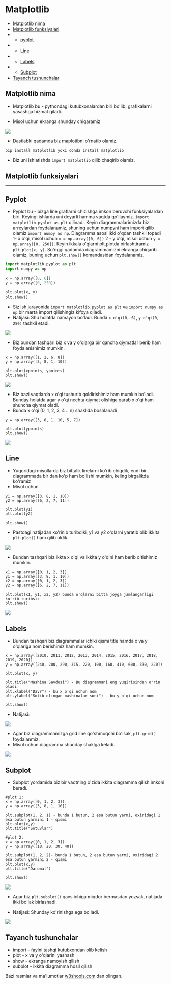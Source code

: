 # Matplotlib 

* [Matplotlib nima](#matplotlib-nima)
* [Matplotlib funksiyalari](#matplotlib-funksiyalari)
* - [pyplot](#pyplot)
* - [Line](#line)
* - [Labels](#labels)
* - [Subplot](#subplot)
* [Tayanch tushunchalar](#tayanch-tushunchalar)



## Matplotlib nima 

* Matplotlib bu - pythondagi kutubxonalardan biri bo'lib, grafikalarni yasashga hizmat qiladi.

* Misol uchun ekranga shunday chiqaramiz
<p>
    <img src="./matplotlib_images/mat_1.png">
</p>

* Dastlabki qadamda biz maplotibni o'rnatib olamiz.
```md
pip install matplotlib yoki conda install matplotlib 
```
* Biz uni ishlatishda `import matplotlib` qilib chaqirib olamiz.

## Matplotlib funksiyalari
___
## Pyplot 
* Pyplot bu - bizga line graflarni chizishga imkon beruvchi funksiyalardan biri. Keyingi ishlarda uni deyarli hamma vaqtda qo'llaymiz.
`import matplotlib.pyplot as plt` qilinadi. Keyin diagrammalarimizda biz arreylardan foydalanamiz, shuning uchun numpyni ham import qilib
olamiz `import numpy as np`. Diagramma asosi ikki o'qdan tashkil topadi 1- x o'qi, misol uchun `x = np.array([0, 6])`
2 - y o'qi, misol uchun `y = np.array([0, 250])`. Keyin ikkala o'qlarni plt.plotda birlashtiramiz `plt.plot(x, y)`.
So'nggi qadamda diagrammamizni ekranga chiqarib olamiz, buning uchun `plt.show()` komandasidan foydalanamiz.

```python
import matplotlib.pyplot as plt 
import numpy as np

x = np.array([0, 6])
y = np.array([0, 250])

plt.plot(x, y)
plt.show()
```
* Siz ish jarayonida `import matplotlib.pyplot as plt` va `import numpy as np` bir marta import qilishingiz kifoya qiladi.
* Natijasi: Shu holatda namayon bo'ladi. Bunda `x o'qi(0, 6)`, `y o'qi(0, 250)` tashkil etadi.

<p>
    <img src="./matplotlib_images/img_1.png">
</p>

* Biz bundan tashqari biz x va y o'qlarga bir qancha qiymatlar berib ham foydalanishimiz mumkin.
```console
x = np.array([1, 2, 6, 8])
y = np.array([3, 8, 1, 10])

plt.plot(xpoints, ypoints)
plt.show()
```
<p>
    <img src="./matplotlib_images/img_2.png">
</p>

* Biz bazi vaqtlarda x o'qi tushurib qoldirishimiz ham mumkin bo'ladi. Bunday holatda agar y o'qi nechta qiymat olishiga qarab
x o'qi ham shuncha qiymat oladi.
* Bunda x o'qi (0, 1, 2, 3, 4 .. n) shaklida boshlanadi
```console
y = np.array([3, 8, 1, 10, 5, 7])

plt.plot(ypoints)
plt.show()
```
<p>
    <img src="./matplotlib_images/img_3.png">
</p>

## Line

* Yuqoridagi misollarda biz bittalik linelarni ko'rib chiqdik, endi bir diagrammada bir dan ko'p ham bo'lishi mumkin, keling birgalikda ko'ramiz
* Misol uchun
```console
y1 = np.array([3, 8, 1, 10])
y2 = np.array([6, 2, 7, 11])

plt.plot(y1)
plt.plot(y2)

plt.show()
```
* Pastdagi natijadan ko'rinib turibdiki, y1 va y2 o'qlarni yaratib olib ikkita `plt.plot()` ham qilib oldik.

<p>
    <img src="./matplotlib_images/img_4.png">
</p>

* Bundan tashqari biz ikkta x o'qi va ikkita y o'qini ham berib o'tishimiz mumkin.
```console
x1 = np.array([0, 1, 2, 3])
y1 = np.array([3, 8, 1, 10])
x2 = np.array([0, 1, 2, 3])
y2 = np.array([6, 2, 7, 11])

plt.plot(x1, y1, x2, y2) bunda o'qlarni bitta joyga jamlanganligi ko'rib turibsiz
plt.show()

```
<p>
    <img src="./matplotlib_images/img_5.png">
</p>

## Labels

* Bundan tashqari biz diagrammalar ichiki qismi title hamda x va y o'qlariga nom berishimiz ham mumkin.
```Console
x = np.array([2010, 2011, 2012, 2013, 2014, 2015, 2016, 2017, 2018, 2019, 2020])
y = np.array([240, 200, 290, 315, 220, 100, 160, 410, 600, 330, 220])

plt.plot(x, y)

plt.title("Mashina Savdosi") - Bu diagrammani eng yuqirisindan o'rin oladi
plt.xlabel("Davr") - bu x o'qi uchun nom
plt.ylabel("Sotib olingan mashinalar soni") - bu y o'qi uchun nom

plt.show()
```
* Natijasi:
<p>
    <img src="./projects/matplotlib_images/img_6.png">
</p>

* Agar biz diagrammamizga grid line qo'shmoqchi bo'lsak, `plt.grid()` foydalanmiz.
* Misol uchun diagramma shunday shaklga keladi.

<p>
    <img src="./matplotlib_images/img_7.png">
</p>

## Subplot 
* Subplot yordamida biz bir vaqtning o'zida ikkita diagramma qilish imkoni beradi.
```console
#plot 1:
x = np.array([0, 1, 2, 3])
y = np.array([3, 8, 1, 10])

plt.subplot(1, 2, 1) - bunda 1 butun, 2 esa butun yarmi, oxiridagi 1 esa butun yarmini 1 - qismi 
plt.plot(x,y)
plt.title("Sotuvlar")

#plot 2:
x = np.array([0, 1, 2, 3])
y = np.array([10, 20, 30, 40])

plt.subplot(1, 2, 2)- bunda 1 butun, 2 esa butun yarmi, oxiridagi 2 esa butun yarmini 2 - qismi
plt.plot(x,y)
plt.title("Daromat")

plt.show()
```

<p>
    <img src="./matplotlib_images/img_8.png">
</p>

* Agar biz `plt.subplot()` qavs ichiga miqdor bermasdan yozsak, natijada ikki bo'lak birlashadi.

* Natijasi: Shunday ko'rinishga ega bo'ladi.
<p>
    <img src="D:./projects/matplotlib_images/img_9.png">
</p>

## Tayanch tushunchalar
<ul>
<li>import - faylni tashqi kutubxondan olib kelish </li>
<li>plot - x va y o'qlarini yashash</li>
<li> show - ekranga namoyish qilish</li>
<li>subplot - ikkita diagramma hosil qilish</li>
</ul>

Bazi rasmlar va ma'lumotlar  [w3shools.com](https://www.w3schools.com/) dan olingan.

